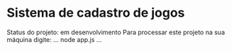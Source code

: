 <h1>Sistema de cadastro de jogos</h1>
Status do projeto: em desenvolvimento
Para processar este projeto na sua máquina digite:
...
node app.js
...
